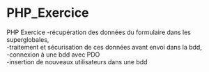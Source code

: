 # PHP_Exercice
PHP Exercice
-récupération des données du formulaire dans les superglobales,<br>
-traitement et sécurisation de ces données avant envoi dans la bdd,<br>
-connexion à une bdd avec PDO<br>
-insertion de nouveaux utilisateurs dans une bdd<br>
